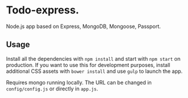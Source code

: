 # Todo-express.

Node.js app based on Express, MongoDB, Mongoose, Passport.

## Usage

Install all the dependencies with `npm install` and start with `npm start` on production. 
If you want to use this for development purposes, install additional CSS assets with `bower install` and use `gulp` to launch the app.

Requires mongo running locally. The URL can be changed in `config/config.js` or directly in `app.js`.
